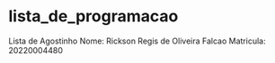 # lista_de_programacao
Lista de Agostinho
Nome: Rickson Regis de Oliveira Falcao
Matricula: 20220004480
